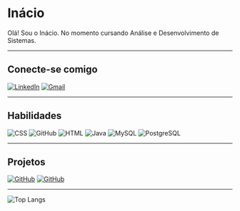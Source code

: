 # Inácio

Olá! Sou o Inácio. No momento cursando Análise e Desenvolvimento de Sistemas.

---

## Conecte-se comigo
[![LinkedIn](https://img.shields.io/badge/LinkedIn-000?style=for-the-badge&logo=linkedin&logoColor=0077B5)](https://www.linkedin.com/in/j-inacio)
[![Gmail](https://img.shields.io/badge/Gmail-000?style=for-the-badge&logo=gmail&logoColor=red)](mailto:jinacio14@gmail.com)

---

## Habilidades
![CSS](https://img.shields.io/badge/CSS-000?style=for-the-badge&logo=css3&logoColor=E94D5F)
![GitHub](https://img.shields.io/badge/GitHub-100000?style=for-the-badge&logo=github&logoColor=white)
![HTML](https://img.shields.io/badge/HTML-000?style=for-the-badge&logo=html5&logoColor=30A3DC)
![Java](https://img.shields.io/badge/Java-000?style=for-the-badge&logo=java&logoColor=30A3DC)
![MySQL](https://img.shields.io/badge/MySQL-00000F?style=for-the-badge&logo=mysql&logoColor=white)
![PostgreSQL](https://img.shields.io/badge/PostgreSQL-000?style=for-the-badge&logo=postgresql)

---

## Projetos
[![GitHub](https://img.shields.io/badge/Estrutura.de.dados-100000?style=for-the-badge&logo=github&logoColor=white)](https://github.com/inacioads23/estrutura-de-dados)
[![GitHub](https://img.shields.io/badge/PI.3-100000?style=for-the-badge&logo=github&logoColor=white)](https://github.com/inacioads23/dleiStore)

---

![Top Langs](https://github-readme-stats-git-masterrstaa-rickstaa.vercel.app/api/top-langs/?username=inacioads23&bg_color=000&border_color=30A3DC&title_color=E94D5F&text_color=FFF)
